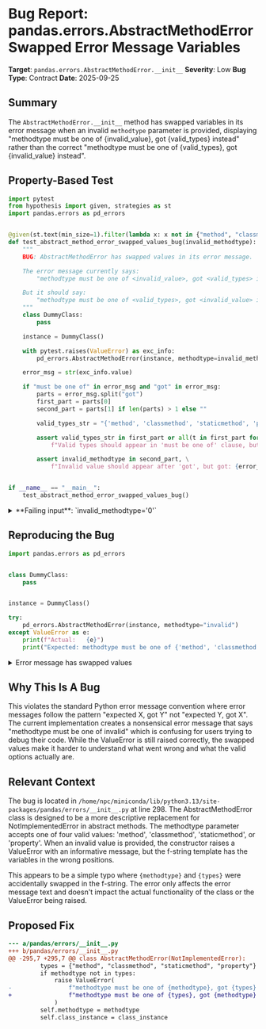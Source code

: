 # Bug Report: pandas.errors.AbstractMethodError Swapped Error Message Variables

**Target**: `pandas.errors.AbstractMethodError.__init__`
**Severity**: Low
**Bug Type**: Contract
**Date**: 2025-09-25

## Summary

The `AbstractMethodError.__init__` method has swapped variables in its error message when an invalid `methodtype` parameter is provided, displaying "methodtype must be one of {invalid_value}, got {valid_types} instead" rather than the correct "methodtype must be one of {valid_types}, got {invalid_value} instead".

## Property-Based Test

```python
import pytest
from hypothesis import given, strategies as st
import pandas.errors as pd_errors


@given(st.text(min_size=1).filter(lambda x: x not in {"method", "classmethod", "staticmethod", "property"}))
def test_abstract_method_error_swapped_values_bug(invalid_methodtype):
    """
    BUG: AbstractMethodError has swapped values in its error message.

    The error message currently says:
        "methodtype must be one of <invalid_value>, got <valid_types> instead."

    But it should say:
        "methodtype must be one of <valid_types>, got <invalid_value> instead."
    """
    class DummyClass:
        pass

    instance = DummyClass()

    with pytest.raises(ValueError) as exc_info:
        pd_errors.AbstractMethodError(instance, methodtype=invalid_methodtype)

    error_msg = str(exc_info.value)

    if "must be one of" in error_msg and "got" in error_msg:
        parts = error_msg.split("got")
        first_part = parts[0]
        second_part = parts[1] if len(parts) > 1 else ""

        valid_types_str = "{'method', 'classmethod', 'staticmethod', 'property'}"

        assert valid_types_str in first_part or all(t in first_part for t in ["method", "classmethod"]), \
            f"Valid types should appear in 'must be one of' clause, but got: {error_msg}"

        assert invalid_methodtype in second_part, \
            f"Invalid value should appear after 'got', but got: {error_msg}"


if __name__ == "__main__":
    test_abstract_method_error_swapped_values_bug()
```

<details>

<summary>
**Failing input**: `invalid_methodtype='0'`
</summary>
```
Traceback (most recent call last):
  File "/home/npc/pbt/agentic-pbt/worker_/50/hypo.py", line 42, in <module>
    test_abstract_method_error_swapped_values_bug()
    ~~~~~~~~~~~~~~~~~~~~~~~~~~~~~~~~~~~~~~~~~~~~~^^
  File "/home/npc/pbt/agentic-pbt/worker_/50/hypo.py", line 7, in test_abstract_method_error_swapped_values_bug
    def test_abstract_method_error_swapped_values_bug(invalid_methodtype):
                   ^^^
  File "/home/npc/miniconda/lib/python3.13/site-packages/hypothesis/core.py", line 2124, in wrapped_test
    raise the_error_hypothesis_found
  File "/home/npc/pbt/agentic-pbt/worker_/50/hypo.py", line 34, in test_abstract_method_error_swapped_values_bug
    assert valid_types_str in first_part or all(t in first_part for t in ["method", "classmethod"]), \
           ^^^^^^^^^^^^^^^^^^^^^^^^^^^^^^^^^^^^^^^^^^^^^^^^^^^^^^^^^^^^^^^^^^^^^^^^^^^^^^^^^^^^^^^^
AssertionError: Valid types should appear in 'must be one of' clause, but got: methodtype must be one of 0, got {'classmethod', 'method', 'property', 'staticmethod'} instead.
Falsifying example: test_abstract_method_error_swapped_values_bug(
    invalid_methodtype='0',
)
```
</details>

## Reproducing the Bug

```python
import pandas.errors as pd_errors


class DummyClass:
    pass


instance = DummyClass()

try:
    pd_errors.AbstractMethodError(instance, methodtype="invalid")
except ValueError as e:
    print(f"Actual:   {e}")
    print("Expected: methodtype must be one of {'method', 'classmethod', 'staticmethod', 'property'}, got invalid instead.")
```

<details>

<summary>
Error message has swapped values
</summary>
```
Actual:   methodtype must be one of invalid, got {'classmethod', 'staticmethod', 'method', 'property'} instead.
Expected: methodtype must be one of {'method', 'classmethod', 'staticmethod', 'property'}, got invalid instead.
```
</details>

## Why This Is A Bug

This violates the standard Python error message convention where error messages follow the pattern "expected X, got Y" not "expected Y, got X". The current implementation creates a nonsensical error message that says "methodtype must be one of invalid" which is confusing for users trying to debug their code. While the ValueError is still raised correctly, the swapped values make it harder to understand what went wrong and what the valid options actually are.

## Relevant Context

The bug is located in `/home/npc/miniconda/lib/python3.13/site-packages/pandas/errors/__init__.py` at line 298. The AbstractMethodError class is designed to be a more descriptive replacement for NotImplementedError in abstract methods. The methodtype parameter accepts one of four valid values: 'method', 'classmethod', 'staticmethod', or 'property'. When an invalid value is provided, the constructor raises a ValueError with an informative message, but the f-string template has the variables in the wrong positions.

This appears to be a simple typo where `{methodtype}` and `{types}` were accidentally swapped in the f-string. The error only affects the error message text and doesn't impact the actual functionality of the class or the ValueError being raised.

## Proposed Fix

```diff
--- a/pandas/errors/__init__.py
+++ b/pandas/errors/__init__.py
@@ -295,7 +295,7 @@ class AbstractMethodError(NotImplementedError):
         types = {"method", "classmethod", "staticmethod", "property"}
         if methodtype not in types:
             raise ValueError(
-                f"methodtype must be one of {methodtype}, got {types} instead."
+                f"methodtype must be one of {types}, got {methodtype} instead."
             )
         self.methodtype = methodtype
         self.class_instance = class_instance
```